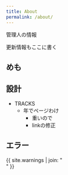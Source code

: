 ```yaml
---
title: About
permalink: /about/
---
```


管理人の情報

更新情報もここに書く

## めも


## 設計

- TRACKS
  - 年でページわけ
    - 重いので
    - linkの修正


## エラー

<div>
{{ site.warnings | join: "<br>" }}
</div>
